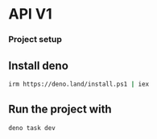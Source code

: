 # API V1

### Project setup

## Install deno

```bash
irm https://deno.land/install.ps1 | iex
```

## Run the project with

```bash
deno task dev
```
